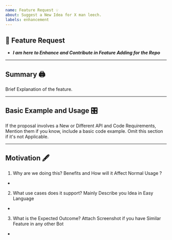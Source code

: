 ```yaml
---
name: Feature Request 💡
about: Suggest a New Idea for X man leech.
labels: enhancement
---
```


## 📌 Feature Request 
- ***I am here to Enhance and Contribute in Feature Adding for the Repo***

---

## Summary 🖨

Brief Explanation of the feature.

---

## Basic Example and Usage 🎛

If the proposal involves a New or Different API and Code Requirements, Mention them if you know, include a basic code example. Omit this section if it's not Applicable.

---

## Motivation 🖋

1. Why are we doing this? Benefits and How will it Affect Normal Usage ?
- 

2. What use cases does it support? Mainly Describe you Idea in Easy Language 
- 

3. What is the Expected Outcome? Attach Screenshot if you have Similar Feature in any other Bot
- 
